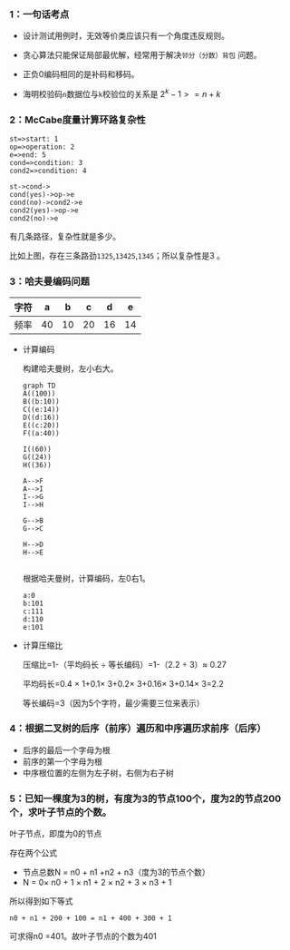 ### 1：一句话考点

+ 设计测试用例时，无效等价类应该只有一个角度违反规则。

+ 贪心算法只能保证局部最优解，经常用于解决`邻分（分数）背包` 问题。

+ 正负0编码相同的是补码和移码。

+ 海明校验码`n`数据位与`k`校验位的关系是 $2^k - 1 >= n + k$

  



### 2：McCabe度量计算环路复杂性



```flow
st=>start: 1
op=>operation: 2
e=>end: 5
cond=>condition: 3
cond2=>condition: 4

st->cond->
cond(yes)->op->e
cond(no)->cond2->e
cond2(yes)->op->e
cond2(no)->e

```

有几条路径，复杂性就是多少。

比如上图，存在三条路劲`1325`,`13425`,`1345`；所以复杂性是3 。









### 3：哈夫曼编码问题

| 字符 | a    | b    | c    | d    | e    |
| ---- | ---- | ---- | ---- | ---- | ---- |
| 频率 | 40   | 10   | 20   | 16   | 14   |



+ 计算编码

  构建哈夫曼树，左小右大。

  ```mermaid
  graph TD
  A((100))
  B((b:10))
  C((e:14))
  D((d:16))
  E((c:20))
  F((a:40))
  
  I((60))
  G((24))
  H((36))
  
  A-->F
  A-->I
  I-->G
  I-->H
  
  G-->B
  G-->C
  
  H-->D
  H-->E
  
  
  ```

  根据哈夫曼树，计算编码，左0右1。

  ```
  a:0
  b:101
  c:111
  d:110
  e:101
  ```

  

+ 计算压缩比

  压缩比=1-（平均码长 ÷ 等长编码）=1-（2.2 ÷ 3）≈ 0.27

  平均码长=0.4 × 1+0.1× 3+0.2× 3+0.16× 3+0.14× 3=2.2

  等长编码=3（因为5个字符，最少需要三位来表示）



### 4：根据二叉树的后序（前序）遍历和中序遍历求前序（后序）

+ 后序的最后一个字母为根
+ 前序的第一个字母为根
+ 中序根位置的左侧为左子树，右侧为右子树



### 5：已知一棵度为3的树，有度为3的节点100个，度为2的节点200个，求叶子节点的个数。

叶子节点，即度为0的节点

存在两个公式

+ 节点总数N = n0 + n1 +n2 + n3（度为3的节点个数）
+ N = 0× n0 + 1 × n1 + 2 ×  n2 + 3 ×  n3  + 1

所以得到如下等式 

`n0 + n1 + 200 + 100 = n1 + 400 + 300 + 1`

可求得n0 =401。故叶子节点的个数为401





